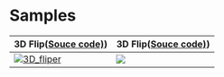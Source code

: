# Samples

3D Flip([Souce code)](https://youtu.be/v0gIuIK3Ww4)) | 3D Flip([Souce code)](https://youtu.be/v0gIuIK3Ww4))
---|---
[![3D_fliper](https://github.com/muabe/Samples/blob/master/images/3D_fliper.gif)](https://youtu.be/v0gIuIK3Ww4) | [![](https://github.com/muabe/Samples/blob/master/images/3D_fliper.gif)](https://youtu.be/v0gIuIK3Ww4)



